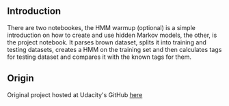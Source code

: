 ## Introduction

There are two notebookes, the HMM warmup (optional) is a simple introduction on how to create and use hidden Markov models, the other, is the project notebook. It parses brown dataset, splits it into training and testing datasets, creates a HMM on the training set and then calculates tags for testing dataset and compares it with the known tags for them.

## Origin

Original project hosted at Udacity's GitHub [here](https://github.com/udacity/hmm-tagger)
